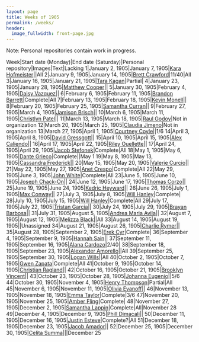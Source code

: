 ```yaml
---
layout: page
title: Weeks of 1905
permalink: /weeks/
header:
  image_fullwidth: front-page.jpg
---
```


Note: Personal repositories contain work in progress.

Week|Start date (Monday)|End date (Saturday)|Personal repository|Images|Text|Lacking
1|January 2, 1905|January 7, 1905|[Kara Hofmeister](https://github.com/karahofmeister/dig-eg-gaz)||All
2|January 9, 1905|January 14, 1905|[Brett Crawford](https://github.com/wbc13/dig-eg-gaz)|11/40|All
3|January 16, 1905|January 21, 1905|[Tara Kagan](https://github.com/tkhagan/dig_eg)|Partial|
4|January 23, 1905|January 28, 1905|[Matthew Cooper](https://github.com/Mic15b/dig-eg-gaz)||
5|January 30, 1905|February 4, 1905|[Daisy Vazquez](https://github.com/dvazquez703/dig-eg-gaz)||
6|February 6, 1905|February 11, 1905|[Brandon Barrett](https://github.com/bcb14g/dig-eg-gaz)|Complete|All
7|February 13, 1905|February 18, 1905|[Kevin Monell](https://github.com/knm15e/dig-eg-gaz)||
8|February 20, 1905|February 25, 1905|[Samantha Curran](https://github.com/samrcurran/dig-eg-gaz)||
9|February 27, 1905|March 4, 1905|[Jamison Brisch](https://github.com/jbrisch19/dig-eg-gaz)||
10|March 6, 1905|March 11, 1905|[Christlyn Patel](https://github.com/cpp15c/dig-eg-gaz)||
11|March 13, 1905|March 18, 1905|[Raul Godoy]()|Not in organization
12|March 20, 1905|March 25, 1905|[Claudia Jimeno](https://github.com/cjimeno)|Not in organization
13|March 27, 1905|April 1, 1905|[Courtney Coyle](https://github.com/courtneyelon)||1/6
14|April 3, 1905|April 8, 1905|[David Gressgott](https://github.com/djdaviedave/dig-eg-gaz)||
15|April 10, 1905|April 15, 1905|[Alex Caliendo](https://github.com/RGOODY3210/dig-eg-gaz)||
16|April 17, 1905|April 22, 1905|[Riley Ouellette](https://github.com/rouellette07/dig-eg-gaz)||
17|April 24, 1905|April 29, 1905|[Jacob Stefonek](https://github.com/JacobStefonek/dig-eg-gaz)|Complete|All
18|May 1, 1905|May 6, 1905|[Dante Grieco](https://github.com/dgg15/dig-eg-gaz)|Complete||May 1
19|May 8, 1905|May 13, 1905|[Cassandra Frederick](https://github.com/caf15b)||
20|May 15, 1905|May 20, 1905|[Valerie Curcio](https://github.com/valeriecurcio)||
21|May 22, 1905|May 27, 1905|[Anet Crespo](https://github.com/ac15at/dig-eg-gaz)|Complete|All
22|May 29, 1905|June 3, 1905|[John White](https://github.com/jcw3/dig-eg-gaz)|Complete|All
23|June 5, 1905|June 10, 1905|[Joseph Chack-On](https://github.com/jochack/dig-eg-gaz)||
24|June 12, 1905|June 17, 1905|[Thomas Corzo](https://github.com/ThomasC24)||
25|June 19, 1905|June 24, 1905|[Kedric Heyward](https://github.com/Kheyward/dig-eg-gaz)||
26|June 26, 1905|July 1, 1905|[Max Conway](https://github.com/maxconwayfsu/dig-eg-gaz)||
27|July 3, 1905|July 8, 1905|[Will Hanley](https://github.com/whanley/digital-Egyptian-Gazette/tree/master/my-content)|Complete|
28|July 10, 1905|July 15, 1905|[Will Hanley](https://github.com/whanley/digital-Egyptian-Gazette/tree/master/my-content)|Complete|All
29|July 17, 1905|July 22, 1905|[Tristan Garcia](https://github.com/tcg15)||
30|July 24, 1905|July 29, 1905|[Brayan Barbosa](https://github.com/brayanbar/dig-eg-gaz)||
31|July 31, 1905|August 5, 1905|[Andrea Maria Avila](https://github.com/ama15m)||
32|August 7, 1905|August 12, 1905|[Melizza Black](https://github.com/MelizzaBlack/dig-eg-gaz)||All
33|August 14, 1905|August 19, 1905|[]()|Unassigned
34|August 21, 1905|August 26, 1905|[Charlie Rymer](https://github.com/crymer)||
35|August 28, 1905|September 2, 1905|[Erek Cyr](https://github.com/ErekCyr/dig-eg-gaz)|Complete|
36|September 4, 1905|September 9, 1905|[Hannah Sain](https://github.com/hds15b/dig-eg-gaz)||
37|September 11, 1905|September 16, 1905|[Alana Cardozo](https://github.com/alc15g/dig-eg-gaz)|2/40|
38|September 18, 1905|September 23, 1905|[Alexander Amorello](https://github.com/AlexanderOlleroma/Dig_eg_gaz)||All
39|September 25, 1905|September 30, 1905|[Logan Wills](https://github.com/lcw16b/dig-eg-gaz)||All
40|October 2, 1905|October 7, 1905|[Gwen Zapata](https://github.com/Lionex/dig-eg-gaz)|Complete|All
41|October 9, 1905|October 14, 1905|[Christian Ragland](https://github.com/christianragland/dig-eg-gaz)||
42|October 16, 1905|October 21, 1905|[Brooklyn Vincent](https://github.com/bjv15/dig-eg-gaz)||
43|October 23, 1905|October 28, 1905|[Johanna Eugenio](https://github.com/jhannaeugenio/dig-eg-gaz)||5/6
44|October 30, 1905|November 4, 1905|[Henry Thompson](https://github.com/Hat15/Dig-eg-gaz)|Partial|All
45|November 6, 1905|November 11, 1905|[Olivia Evanoff](https://github.com/oliviaevanoff)||
46|November 13, 1905|November 18, 1905|[Emma Taylor](https://github.com/ekt16/dig-eg-gaz)|Complete|3/6
47|November 20, 1905|November 25, 1905|[Amber Fling](https://github.com/alf15c/dig-eg-gaz)|Complete|
48|November 27, 1905|December 2, 1905|[Samantha Lappin](https://github.com/Fibinocci1123/Dig-eg-gaz)|Complete|All|November 28
49|December 4, 1905|December 9, 1905|[Phill Dimacali](https://github.com/phillpd96)||
50|December 11, 1905|December 16, 1905|[Justin Esteve](https://github.com/jesteve3/dig-eg-gaz)|Complete?|All
51|December 18, 1905|December 23, 1905|[Jacob Amador](https://github.com/jacobamador19/dig-eg-gaz)||
52|December 25, 1905|December 30, 1905|[Celita Summa](https://github.com/CelitaS/dig-eg-gaz)|||December 25
